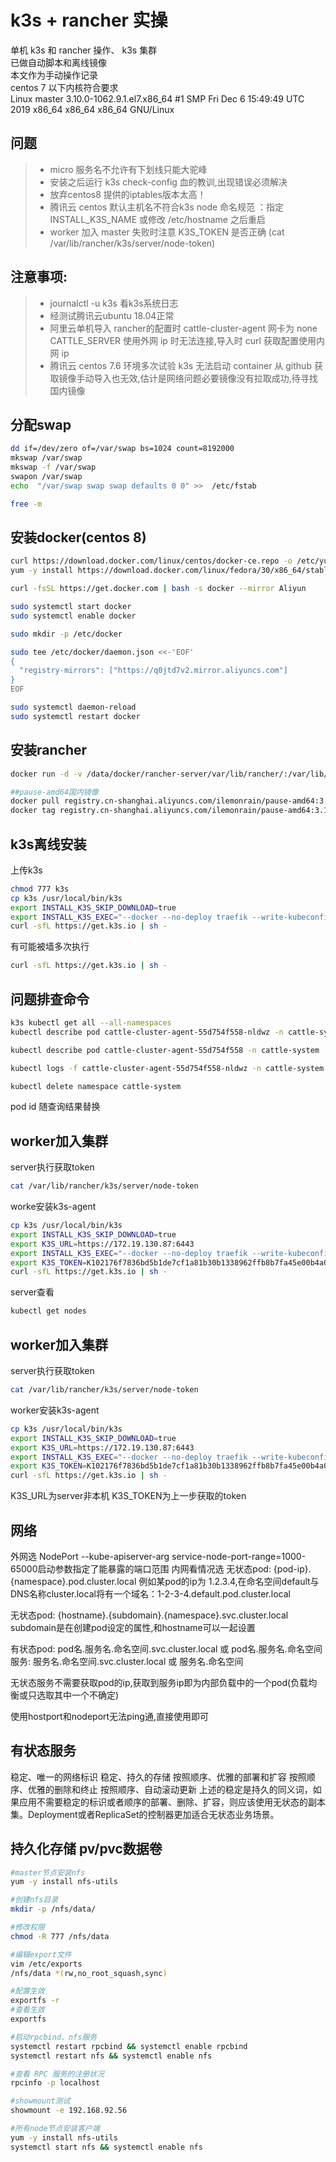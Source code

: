 # k3s + rancher 实操
单机 k3s 和 rancher 操作、 k3s 集群  
已做自动脚本和离线镜像  
本文作为手动操作记录  
centos 7 以下内核符合要求  
Linux master 3.10.0-1062.9.1.el7.x86_64 #1 SMP Fri Dec 6 15:49:49 UTC 2019 x86_64 x86_64 x86_64 GNU/Linux
## 问题
>* micro 服务名不允许有下划线只能大驼峰
>* 安装之后运行 k3s check-config 血的教训,出现错误必须解决
>* 放弃centos8 提供的iptables版本太高！
>* 腾讯云 centos 默认主机名不符合k3s node 命名规范 ：指定 INSTALL_K3S_NAME 或修改 /etc/hostname 之后重启
>* worker 加入 master 失败时注意 K3S_TOKEN 是否正确 (cat /var/lib/rancher/k3s/server/node-token)
## 注意事项:
>* journalctl -u k3s 看k3s系统日志
>* 经测试腾讯云ubuntu 18.04正常
>* 阿里云单机导入 rancher的配置时 cattle-cluster-agent 网卡为 none CATTLE_SERVER 使用外网 ip 时无法连接,导入时 curl 获取配置使用内网 ip  
>* 腾讯云 centos 7.6 环境多次试验 k3s 无法启动 container 从 github 获取镜像手动导入也无效,估计是网络问题必要镜像没有拉取成功,待寻找国内镜像
## 分配swap
~~~bash
dd if=/dev/zero of=/var/swap bs=1024 count=8192000
mkswap /var/swap
mkswap -f /var/swap
swapon /var/swap
echo  "/var/swap swap swap defaults 0 0" >>  /etc/fstab

free -m
~~~
## 安装docker(centos 8)
~~~bash
curl https://download.docker.com/linux/centos/docker-ce.repo -o /etc/yum.repos.d/docker-ce.repo
yum -y install https://download.docker.com/linux/fedora/30/x86_64/stable/Packages/containerd.io-1.2.6-3.3.fc30.x86_64.rpm

curl -fsSL https://get.docker.com | bash -s docker --mirror Aliyun

sudo systemctl start docker
sudo systemctl enable docker

sudo mkdir -p /etc/docker

sudo tee /etc/docker/daemon.json <<-'EOF'
{
  "registry-mirrors": ["https://q0jtd7v2.mirror.aliyuncs.com"]
}
EOF

sudo systemctl daemon-reload
sudo systemctl restart docker
~~~
## 安装rancher
~~~bash
docker run -d -v /data/docker/rancher-server/var/lib/rancher/:/var/lib/rancher/  --name rancher-server -p 80:80 -p 443:443 rancher/rancher:stable

##pause-amd64国内镜像
docker pull registry.cn-shanghai.aliyuncs.com/ilemonrain/pause-amd64:3.1
docker tag registry.cn-shanghai.aliyuncs.com/ilemonrain/pause-amd64:3.1 k8s.gcr.io/pause-amd64:3.1
~~~
## k3s离线安装

上传k3s
~~~bash
chmod 777 k3s
cp k3s /usr/local/bin/k3s
export INSTALL_K3S_SKIP_DOWNLOAD=true
export INSTALL_K3S_EXEC="--docker --no-deploy traefik --write-kubeconfig ~/.kube/config --write-kubeconfig-mode 666"
curl -sfL https://get.k3s.io | sh -
~~~
有可能被墙多次执行 
~~~bash 
curl -sfL https://get.k3s.io | sh - 
~~~
## 问题排查命令
~~~bash
k3s kubectl get all --all-namespaces
kubectl describe pod cattle-cluster-agent-55d754f558-nldwz -n cattle-system

kubectl describe pod cattle-cluster-agent-55d754f558 -n cattle-system

kubectl logs -f cattle-cluster-agent-55d754f558-nldwz -n cattle-system

kubectl delete namespace cattle-system
~~~
pod id 随查询结果替换

## worker加入集群
server执行获取token
~~~bash
cat /var/lib/rancher/k3s/server/node-token
~~~
worke安装k3s-agent
~~~bash
cp k3s /usr/local/bin/k3s
export INSTALL_K3S_SKIP_DOWNLOAD=true
export K3S_URL=https://172.19.130.87:6443
export INSTALL_K3S_EXEC="--docker --no-deploy traefik --write-kubeconfig ~/.kube/config --write-kubeconfig-mode 666"
export K3S_TOKEN=K102176f7836bd5b1de7cf1a81b30b1338962ffb8b7fa45e00b4a0c14c35885c9fc::server:f60b034156250b562b173c98bd9859d5
curl -sfL https://get.k3s.io | sh -
~~~
server查看
~~~bash
kubectl get nodes
~~~

## worker加入集群
server执行获取token
~~~bash
cat /var/lib/rancher/k3s/server/node-token
~~~
worker安装k3s-agent
~~~bash
cp k3s /usr/local/bin/k3s
export INSTALL_K3S_SKIP_DOWNLOAD=true
export K3S_URL=https://172.19.130.87:6443
export INSTALL_K3S_EXEC="--docker --no-deploy traefik --write-kubeconfig ~/.kube/config --write-kubeconfig-mode 666"
export K3S_TOKEN=K102176f7836bd5b1de7cf1a81b30b1338962ffb8b7fa45e00b4a0c14c35885c9fc::server:f60b034156250b562b173c98bd9859d5
curl -sfL https://get.k3s.io | sh -
~~~

K3S_URL为server非本机
K3S_TOKEN为上一步获取的token

## 网络
外网选 NodePort --kube-apiserver-arg service-node-port-range=1000-65000启动参数指定了能暴露的端口范围
内网看情况选
无状态pod: {pod-ip}.{namespace}.pod.cluster.local
  例如某pod的ip为  1.2.3.4,在命名空间default与DNS名称cluster.local将有一个域名：1-2-3-4.default.pod.cluster.local
   
无状态pod: {hostname}.{subdomain}.{namespace}.svc.cluster.local
subdomain是在创建pod设定的属性,和hostname可以一起设置

有状态pod: pod名.服务名.命名空间.svc.cluster.local 或 pod名.服务名.命名空间
服务: 服务名.命名空间.svc.cluster.local 或 服务名.命名空间

无状态服务不需要获取pod的ip,获取到服务ip即为内部负载中的一个pod(负载均衡或只选取其中一个不确定)

使用hostport和nodeport无法ping通,直接使用即可
## 有状态服务
稳定、唯一的网络标识
稳定、持久的存储
按照顺序、优雅的部署和扩容
按照顺序、优雅的删除和终止
按照顺序、自动滚动更新
上述的稳定是持久的同义词，如果应用不需要稳定的标识或者顺序的部署、删除、扩容，则应该使用无状态的副本集。Deployment或者ReplicaSet的控制器更加适合无状态业务场景。

## 持久化存储 pv/pvc数据卷
~~~bash
#master节点安装nfs
yum -y install nfs-utils

#创建nfs目录
mkdir -p /nfs/data/

#修改权限
chmod -R 777 /nfs/data

#编辑export文件
vim /etc/exports
/nfs/data *(rw,no_root_squash,sync)

#配置生效
exportfs -r
#查看生效
exportfs

#启动rpcbind、nfs服务
systemctl restart rpcbind && systemctl enable rpcbind
systemctl restart nfs && systemctl enable nfs

#查看 RPC 服务的注册状况
rpcinfo -p localhost

#showmount测试
showmount -e 192.168.92.56

#所有node节点安装客户端
yum -y install nfs-utils
systemctl start nfs && systemctl enable nfs
~~~